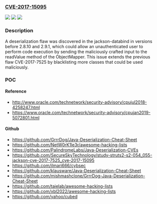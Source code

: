 ### [CVE-2017-15095](https://cve.mitre.org/cgi-bin/cvename.cgi?name=CVE-2017-15095)
![](https://img.shields.io/static/v1?label=Product&message=jackson-databind&color=blue)
![](https://img.shields.io/static/v1?label=Version&message=n%2Fa&color=blue)
![](https://img.shields.io/static/v1?label=Vulnerability&message=CWE-184&color=brighgreen)

### Description

A deserialization flaw was discovered in the jackson-databind in versions before 2.8.10 and 2.9.1, which could allow an unauthenticated user to perform code execution by sending the maliciously crafted input to the readValue method of the ObjectMapper. This issue extends the previous flaw CVE-2017-7525 by blacklisting more classes that could be used maliciously.

### POC

#### Reference
- http://www.oracle.com/technetwork/security-advisory/cpujul2018-4258247.html
- https://www.oracle.com/technetwork/security-advisory/cpujan2019-5072801.html

#### Github
- https://github.com/GrrrDog/Java-Deserialization-Cheat-Sheet
- https://github.com/NetW0rK1le3r/awesome-hacking-lists
- https://github.com/PalindromeLabs/Java-Deserialization-CVEs
- https://github.com/SecureSkyTechnology/study-struts2-s2-054_055-jackson-cve-2017-7525_cve-2017-15095
- https://github.com/ilmari666/cybsec
- https://github.com/klausware/Java-Deserialization-Cheat-Sheet
- https://github.com/mishmashclone/GrrrDog-Java-Deserialization-Cheat-Sheet
- https://github.com/taielab/awesome-hacking-lists
- https://github.com/xbl2022/awesome-hacking-lists
- https://github.com/yahoo/cubed

